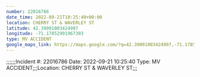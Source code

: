 ```yaml
---
number: 22016786
date_time: 2022-09-21T10:25:40+00:00
location: CHERRY ST & WAVERLEY ST
latitude: 42.39091003424997
longitude: -71.17852991967393
type: MV ACCIDENT
google_maps_link: https://maps.google.com/?q=42.39091003424997,-71.17852991967393
---
```


;;;;;;Incident #: 22016786  Date: 2022-09-21 10:25:40   Type: MV ACCIDENT;;;Location: CHERRY ST & WAVERLEY ST;;;
